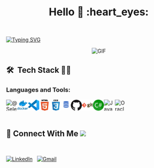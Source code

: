 ### 
  <h1 align="center">Hello 👋 :heart_eyes:</h1>
 </div>

<br>


[![Typing SVG](https://readme-typing-svg.herokuapp.com?font=Fira+Code&size=19&pause=1000&color=F79130&width=435&lines=Hey!+I'm+Esmecan;I'm+Software+Test+Automation+Engineer)](https://git.io/typing-svg)

<p align="center">
<img alt="GIF" src="https://github.com/arsentieva/arsentieva/blob/main/code.gif?raw=true" height="280" />
 <p/>
 
## 🛠 &nbsp;Tech Stack :woman_technologist:

### Languages and Tools:

<img align="left"  itemprop="image" class="avatar flex-shrink-0 mb-3 mr-3 mb-md-0 mr-md-4" src="https://avatars.githubusercontent.com/u/983927?s=200&amp;v=4" width="30" height="30" alt="@SeleniumHQ">
<img align="left" alt="Docker" width="30px" src="https://raw.githubusercontent.com/github/explore/80688e429a7d4ef2fca1e82350fe8e3517d3494d/topics/docker/docker.png" />
<img align="left" alt="Visual Studio Code" width="30px" src="https://raw.githubusercontent.com/github/explore/80688e429a7d4ef2fca1e82350fe8e3517d3494d/topics/visual-studio-code/visual-studio-code.png" />
<img align="left" alt="HTML5" width="30px" src="https://raw.githubusercontent.com/github/explore/80688e429a7d4ef2fca1e82350fe8e3517d3494d/topics/html/html.png" />
<img align="left" alt="CSS3" width="30px" src="https://raw.githubusercontent.com/github/explore/80688e429a7d4ef2fca1e82350fe8e3517d3494d/topics/css/css.png" />
<img align="left" alt="SQL" width="26px" src="https://raw.githubusercontent.com/github/explore/80688e429a7d4ef2fca1e82350fe8e3517d3494d/topics/sql/sql.png" />
<img align="left" alt="GitHub" width="30px" src="https://raw.githubusercontent.com/github/explore/78df643247d429f6cc873026c0622819ad797942/topics/github/github.png" />
<img align="left" alt="Git" width="30px" src="https://raw.githubusercontent.com/github/explore/80688e429a7d4ef2fca1e82350fe8e3517d3494d/topics/git/git.png" />
<img align="left" alt="CSharp" width="30px" src="https://raw.githubusercontent.com/github/explore/80688e429a7d4ef2fca1e82350fe8e3517d3494d/topics/csharp/csharp.png" />
<img align="left" src="https://upload.wikimedia.org/wikipedia/tr/thumb/2/2e/Java_Logo.svg/1200px-Java_Logo.svg.png" jsaction="load:XAeZkd;" jsname="HiaYvf" class="n3VNCb KAlRDb" alt="Java (programlama dili) - Vikipedi" data-noaft="1" style="width:30px; height:30px; margin: 0px;">
<img align="left" src="https://upload.wikimedia.org/wikipedia/en/thumb/6/68/Oracle_SQL_Developer_logo.svg/1200px-Oracle_SQL_Developer_logo.svg.png" jsaction="load:XAeZkd;" jsname="HiaYvf" class="n3VNCb KAlRDb" alt="Oracle SQL Developer - Wikipedia" data-noaft="1" style="width:30px; height:30px; margin: 0px;">

<br />
<br />
<br />

## 📩 Connect With Me <img src='https://raw.githubusercontent.com/ShahriarShafin/ShahriarShafin/main/Assets/handshake.gif' width="100px">
<br />


<a href="https://www.linkedin.com/in/esmecan-%C3%B6zdemir-6b46aa1aa/"><img alt="LinkedIn" src="https://img.shields.io/badge/Linkedin%20-%230077B5.svg?&style=flat&logo=linkedin&logoColor=white"/></a> &nbsp;
<a href="mailto:esmecan5@gmail.com"><img alt="Gmail" src="https://img.shields.io/badge/Gmail-D14836?style=flat&logo=gmail&logoColor=white" /></a> &nbsp; 
<br /><br />



<!--
**esmecan/esmecan** is a ✨ _special_ ✨ repository because its `README.md` (this file) appears on your GitHub profile.

Here are some ideas to get you started:

- 🔭 I’m currently working on ...
- 🌱 I’m currently learning ...
- 👯 I’m looking to collaborate on ...
- 🤔 I’m looking for help with ...
- 💬 Ask me about ...
- 📫 How to reach me: ...
- 😄 Pronouns: ...
- ⚡ Fun fact: ...
-->
